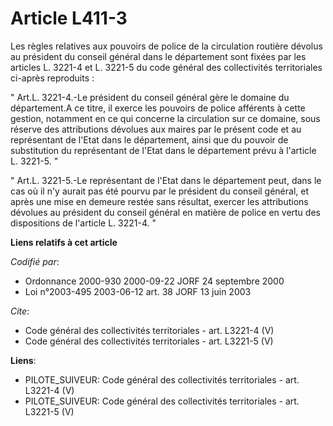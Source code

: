 # Article L411-3

Les règles relatives aux pouvoirs de police de la circulation routière dévolus au président du conseil général dans le
département sont fixées par les articles L. 3221-4 et L. 3221-5 du code général des collectivités territoriales ci-après
reproduits : 

" Art.L. 3221-4.-Le président du conseil général gère le domaine du département.A ce titre, il exerce les pouvoirs de police
afférents à cette gestion, notamment en ce qui concerne la circulation sur ce domaine, sous réserve des attributions dévolues
aux maires par le présent code et au représentant de l'Etat dans le département, ainsi que du pouvoir de substitution du
représentant de l'Etat dans le département prévu à l'article L. 3221-5. " 

" Art.L. 3221-5.-Le représentant de l'Etat dans le département peut, dans le cas où il n'y aurait pas été pourvu par le
président du conseil général, et après une mise en demeure restée sans résultat, exercer les attributions dévolues au
président du conseil général en matière de police en vertu des dispositions de l'article L. 3221-4. "

**Liens relatifs à cet article**

_Codifié par_:

  - Ordonnance 2000-930 2000-09-22 JORF 24 septembre 2000
  - Loi n°2003-495 2003-06-12 art. 38 JORF 13 juin 2003

_Cite_:

  - Code général des collectivités territoriales - art. L3221-4 (V)
  - Code général des collectivités territoriales - art. L3221-5 (V)

**Liens**:

  - PILOTE_SUIVEUR: Code général des collectivités territoriales - art. L3221-4 (V)
  - PILOTE_SUIVEUR: Code général des collectivités territoriales - art. L3221-5 (V)
